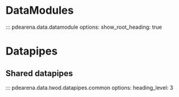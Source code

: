 # DataModules

::: pdearena.data.datamodule
    options:
        show_root_heading: true




# Datapipes

## Shared datapipes

::: pdearena.data.twod.datapipes.common
    options:
        heading_level: 3
